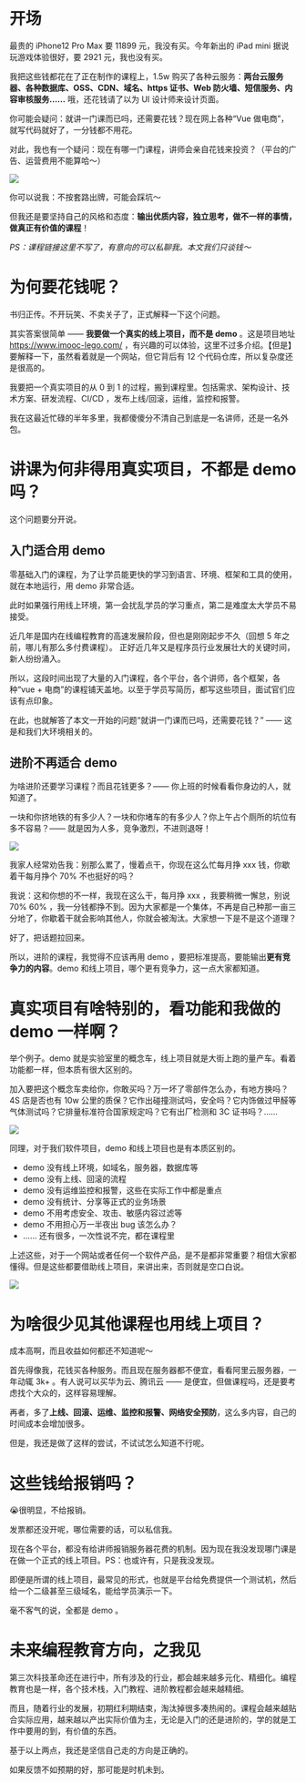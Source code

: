 # 开场

最贵的 iPhone12 Pro Max 要 11899 元，我没有买。今年新出的 iPad mini 据说玩游戏体验很好，要 2921 元，我也没有买。

我把这些钱都花在了正在制作的课程上，1.5w 购买了各种云服务：**两台云服务器、各种数据库、OSS、CDN、域名、https 证书、Web 防火墙、短信服务、内容审核服务……** 哦，还花钱请了以为 UI 设计师来设计页面。

你可能会疑问：就讲一门课而已吗，还需要花钱？现在网上各种“Vue 做电商”，就写代码就好了，一分钱都不用花。

对此，我也有一个疑问：现在有哪一门课程，讲师会亲自花钱来投资？（平台的广告、运营费用不能算哈～）

![](https://p6-juejin.byteimg.com/tos-cn-i-k3u1fbpfcp/d47c1df892b14144ae9fe5d4e3667661~tplv-k3u1fbpfcp-watermark.image)

你可以说我：不按套路出牌，可能会踩坑～

但我还是要坚持自己的风格和态度：**输出优质内容，独立思考，做不一样的事情，做真正有价值的课程**！

*PS：课程链接这里不写了，有意向的可以私聊我。本文我们只谈钱～*

# 为何要花钱呢？

书归正传。不开玩笑、不卖关子了，正式解释一下这个问题。

其实答案很简单 —— **我要做一个真实的线上项目，而不是 demo** 。这是项目地址 https://www.imooc-lego.com/ ，有兴趣的可以体验，这里不过多介绍。【但是】要解释一下，虽然看着就是一个网站，但它背后有 12 个代码仓库，所以复杂度还是很高的。



我要把一个真实项目的从 0 到 1 的过程，搬到课程里。包括需求、架构设计、技术方案、研发流程、CI/CD ，发布上线/回滚，运维，监控和报警。

我在这最近忙碌的半年多里，我都傻傻分不清自己到底是一名讲师，还是一名外包。

# 讲课为何非得用真实项目，不都是 demo 吗？

这个问题要分开说。

## 入门适合用 demo

零基础入门的课程，为了让学员能更快的学习到语言、环境、框架和工具的使用，就在本地运行，用 demo 非常合适。

此时如果强行用线上环境，第一会扰乱学员的学习重点，第二是难度太大学员不易接受。

近几年是国内在线编程教育的高速发展阶段，但也是刚刚起步不久（回想 5 年之前，哪儿有那么多付费课程）。
正好近几年又是程序员行业发展壮大的关键时间，新人纷纷涌入。

所以，这段时间出现了大量的入门课程，各个平台，各个讲师，各个框架，各种“vue + 电商”的课程铺天盖地。以至于学员写简历，都写这些项目，面试官们应该有点印象。

在此，也就解答了本文一开始的问题“就讲一门课而已吗，还需要花钱？” —— 这是和我们大环境相关的。

## 进阶不再适合 demo

为啥进阶还要学习课程？而且花钱更多？—— 你上班的时候看看你身边的人，就知道了。

一块和你挤地铁的有多少人？一块和你堵车的有多少人？你上午占个厕所的坑位有多不容易？—— 就是因为人多，竞争激烈，不进则退呀！

![](https://p6-juejin.byteimg.com/tos-cn-i-k3u1fbpfcp/f370877261c84f7f815d54382dd888cc~tplv-k3u1fbpfcp-watermark.image)

我家人经常劝告我：别那么累了，慢着点干，你现在这么忙每月挣 xxx 钱，你歇着干每月挣个 70% 不也挺好的吗？

我说：这和你想的不一样，我现在这么干，每月挣 xxx ，我要稍微一懈怠，别说 70% 60% ，我一分钱都挣不到。因为大家都是一个集体，不再是自己种那一亩三分地了，你歇着干就会影响其他人，你就会被淘汰。大家想一下是不是这个道理？

好了，把话题拉回来。

所以，进阶的课程，我觉得不应该再用 demo ，要把标准提高，要能输出**更有竞争力的内容**。demo 和线上项目，哪个更有竞争力，这一点大家都知道。

# 真实项目有啥特别的，看功能和我做的 demo 一样啊？

举个例子。demo 就是实验室里的概念车，线上项目就是大街上跑的量产车。看着功能都一样，但本质有很大区别的。

加入要把这个概念车卖给你，你敢买吗？万一坏了零部件怎么办，有地方换吗？4S 店是否也有 10w 公里的质保？它作出碰撞测试吗，安全吗？它内饰做过甲醛等气体测试吗？它排量标准符合国家规定吗？它有出厂检测和 3C 证书吗？……

![](https://p1-juejin.byteimg.com/tos-cn-i-k3u1fbpfcp/187186272ae843fba7a4dba9a47b3040~tplv-k3u1fbpfcp-watermark.image)

同理，对于我们软件项目，demo 和线上项目也是有本质区别的。

- demo 没有线上环境，如域名，服务器，数据库等
- demo 没有上线、回滚的流程
- demo 没有运维监控和报警，这些在实际工作中都是重点
- demo 没有统计、分享等正式的业务场景
- demo 不用考虑安全、攻击、敏感内容过滤等
- demo 不用担心万一半夜出 bug 该怎么办？
- …… 还有很多，一次性说不完，都在课程里

上述这些，对于一个网站或者任何一个软件产品，是不是都非常重要？相信大家都懂得。但是这些都要借助线上项目，来讲出来，否则就是空口白说。

![](https://p9-juejin.byteimg.com/tos-cn-i-k3u1fbpfcp/d75a0c5289bb4aef8e988c7a154557ec~tplv-k3u1fbpfcp-watermark.image)

# 为啥很少见其他课程也用线上项目？

成本高啊，而且收益如何都还不知道呢～

首先得像我，花钱买各种服务。而且现在服务器都不便宜，看看阿里云服务器，一年动辄 3k+ 。有人说可以买华为云、腾讯云 —— 是便宜，但做课程吗，还是要考虑找个大众的，这样容易理解。

再者，多了**上线、回滚、运维、监控和报警、网络安全预防**，这么多内容，自己的时间成本会增加很多。

但是，我还是做了这样的尝试，不试试怎么知道不行呢。


# 这些钱给报销吗？

😭很明显，不给报销。

发票都还没开呢，哪位需要的话，可以私信我。

现在各个平台，都没有给讲师报销服务器花费的机制。因为现在我没发现哪门课是在做一个正式的线上项目。PS：也或许有，只是我没发现。

即便是所谓的线上项目，最常见的形式，也就是平台给免费提供一个测试机，然后给一个二级甚至三级域名，能给学员演示一下。

毫不客气的说，全都是 demo 。

# 未来编程教育方向，之我见

第三次科技革命还在进行中，所有涉及的行业，都会越来越多元化、精细化。编程教育也是一样，各个技术栈，入门教程、进阶教程都会越来越精细。

而且，随着行业的发展，初期红利期结束，淘汰掉很多凑热闹的。课程会越来越贴合实际应用，越来越以产出实际价值为主，无论是入门的还是进阶的，学的就是工作中要用的到，有价值的东西。

基于以上两点，我还是坚信自己走的方向是正确的。

如果反馈不如预期的好，那可能是时机未到。